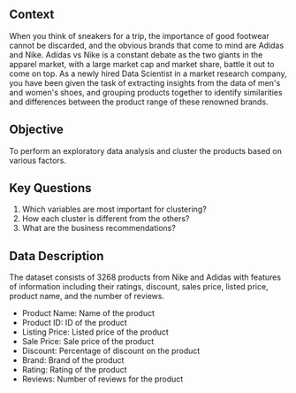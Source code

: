 ## Context

When you think of sneakers for a trip, the importance of good footwear cannot be discarded, and the obvious brands that come to mind are Adidas and Nike. Adidas vs Nike is a constant debate as the two giants in the apparel market, with a large market cap and market share, battle it out to come on top. As a newly hired Data Scientist in a market research company, you have been given the task of extracting insights from the data of men's and women's shoes, and grouping products together to identify similarities and differences between the product range of these renowned brands.

## Objective

To perform an exploratory data analysis and cluster the products based on various factors.

## Key Questions

1.  Which variables are most important for clustering?
2.  How each cluster is different from the others?
3.  What are the business recommendations?

## Data Description

The dataset consists of 3268 products from Nike and Adidas with features of information including their ratings, discount, sales price, listed price, product name, and the number of reviews.

-   Product Name: Name of the product
-   Product ID: ID of the product
-   Listing Price: Listed price of the product
-   Sale Price: Sale price of the product
-   Discount: Percentage of discount on the product
-   Brand: Brand of the product
-   Rating: Rating of the product
-   Reviews: Number of reviews for the product
